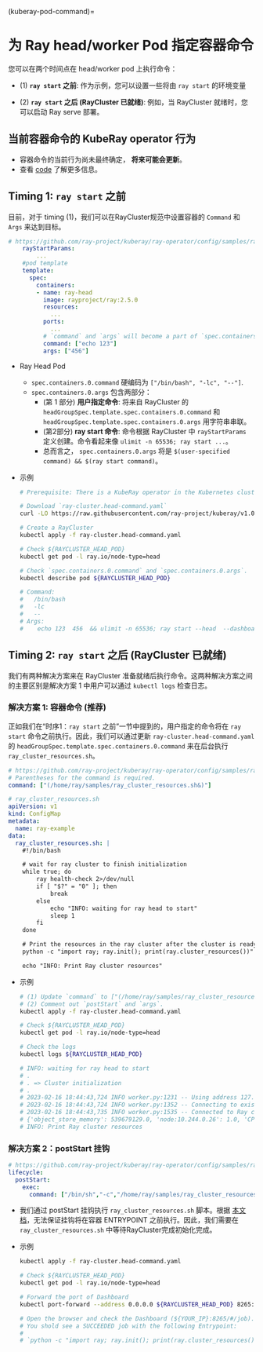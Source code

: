 (kuberay-pod-command)=

# 为 Ray head/worker Pod 指定容器命令
您可以在两个时间点在 head/worker pod 上执行命令：

* (1) **`ray start` 之前**: 作为示例，您可以设置一些将由 `ray start` 的环境变量

* (2) **`ray start` 之后 (RayCluster 已就绪)**: 例如，当 RayCluster 就绪时，您可以启动 Ray serve 部署。

## 当前容器命令的 KubeRay operator 行为
* 容器命令的当前行为尚未最终确定， **将来可能会更新**。
* 查看 [code](https://github.com/ray-project/kuberay/blob/47148921c7d14813aea26a7974abda7cf22bbc52/ray-operator/controllers/ray/common/pod.go#L301-L326) 了解更多信息。

## Timing 1: `ray start` 之前
目前，对于 timing (1)，我们可以在RayCluster规范中设置容器的 `Command` 和 `Args` 来达到目标。

```yaml
# https://github.com/ray-project/kuberay/ray-operator/config/samples/ray-cluster.head-command.yaml
    rayStartParams:
        ...
    #pod template
    template:
      spec:
        containers:
        - name: ray-head
          image: rayproject/ray:2.5.0
          resources:
            ...
          ports:
            ...
          # `command` and `args` will become a part of `spec.containers.0.args` in the head Pod.
          command: ["echo 123"]
          args: ["456"]
```

* Ray  Head Pod
    * `spec.containers.0.command` 硬编码为 `["/bin/bash", "-lc", "--"]`.
    * `spec.containers.0.args` 包含两部分：
        * (第 1 部分) **用户指定命令**: 将来自 RayCluster 的 `headGroupSpec.template.spec.containers.0.command` 和  `headGroupSpec.template.spec.containers.0.args` 用字符串串联。
        * (第2部分) **ray start 命令**: 命令根据 RayCluster 中 `rayStartParams` 定义创建。命令看起来像 `ulimit -n 65536; ray start ...`。
        * 总而言之， `spec.containers.0.args` 将是 `$(user-specified command) && $(ray start command)`。

* 示例
    ```sh
    # Prerequisite: There is a KubeRay operator in the Kubernetes cluster.

    # Download `ray-cluster.head-command.yaml`
    curl -LO https://raw.githubusercontent.com/ray-project/kuberay/v1.0.0-rc.0/ray-operator/config/samples/ray-cluster.head-command.yaml

    # Create a RayCluster
    kubectl apply -f ray-cluster.head-command.yaml

    # Check ${RAYCLUSTER_HEAD_POD}
    kubectl get pod -l ray.io/node-type=head

    # Check `spec.containers.0.command` and `spec.containers.0.args`.
    kubectl describe pod ${RAYCLUSTER_HEAD_POD}

    # Command:
    #   /bin/bash
    #   -lc
    #   --
    # Args:
    #    echo 123  456  && ulimit -n 65536; ray start --head  --dashboard-host=0.0.0.0  --num-cpus=1  --block  --metrics-export-port=8080  --memory=2147483648
    ```


## Timing 2: `ray start` 之后 (RayCluster 已就绪)
我们有两种解决方案来在 RayCluster 准备就绪后执行命令。这两种解决方案之间的主要区别是解决方案 1 中用户可以通过 `kubectl logs` 检查日志。

### 解决方案 1: 容器命令 (推荐)
正如我们在“时序1：`ray start` 之前”一节中提到的，用户指定的命令将在 `ray start` 命令之前执行。因此，我们可以通过更新 `ray-cluster.head-command.yaml` 的 `headGroupSpec.template.spec.containers.0.command` 来在后台执行`ray_cluster_resources.sh`。

```yaml
# https://github.com/ray-project/kuberay/ray-operator/config/samples/ray-cluster.head-command.yaml
# Parentheses for the command is required.
command: ["(/home/ray/samples/ray_cluster_resources.sh&)"]

# ray_cluster_resources.sh
apiVersion: v1
kind: ConfigMap
metadata:
  name: ray-example
data:
  ray_cluster_resources.sh: |
    #!/bin/bash

    # wait for ray cluster to finish initialization
    while true; do
        ray health-check 2>/dev/null
        if [ "$?" = "0" ]; then
            break
        else
            echo "INFO: waiting for ray head to start"
            sleep 1
        fi
    done

    # Print the resources in the ray cluster after the cluster is ready.
    python -c "import ray; ray.init(); print(ray.cluster_resources())"

    echo "INFO: Print Ray cluster resources"
```

* 示例
    ```sh
    # (1) Update `command` to ["(/home/ray/samples/ray_cluster_resources.sh&)"]
    # (2) Comment out `postStart` and `args`.
    kubectl apply -f ray-cluster.head-command.yaml

    # Check ${RAYCLUSTER_HEAD_POD}
    kubectl get pod -l ray.io/node-type=head

    # Check the logs
    kubectl logs ${RAYCLUSTER_HEAD_POD}

    # INFO: waiting for ray head to start
    # .
    # . => Cluster initialization
    # .
    # 2023-02-16 18:44:43,724 INFO worker.py:1231 -- Using address 127.0.0.1:6379 set in the environment variable RAY_ADDRESS
    # 2023-02-16 18:44:43,724 INFO worker.py:1352 -- Connecting to existing Ray cluster at address: 10.244.0.26:6379...
    # 2023-02-16 18:44:43,735 INFO worker.py:1535 -- Connected to Ray cluster. View the dashboard at http://10.244.0.26:8265
    # {'object_store_memory': 539679129.0, 'node:10.244.0.26': 1.0, 'CPU': 1.0, 'memory': 2147483648.0}
    # INFO: Print Ray cluster resources
    ```

### 解决方案 2：postStart 挂钩
```yaml
# https://github.com/ray-project/kuberay/ray-operator/config/samples/ray-cluster.head-command.yaml
lifecycle:
  postStart:
    exec:
      command: ["/bin/sh","-c","/home/ray/samples/ray_cluster_resources.sh"]
```

* 我们通过 postStart 挂钩执行 `ray_cluster_resources.sh` 脚本。根据 [本文档](https://kubernetes.io/docs/concepts/containers/container-lifecycle-hooks/#container-hooks)，无法保证挂钩将在容器 ENTRYPOINT 之前执行。因此，我们需要在  `ray_cluster_resources.sh` 中等待RayCluster完成初始化完成。

* 示例
    ```sh
    kubectl apply -f ray-cluster.head-command.yaml

    # Check ${RAYCLUSTER_HEAD_POD}
    kubectl get pod -l ray.io/node-type=head

    # Forward the port of Dashboard
    kubectl port-forward --address 0.0.0.0 ${RAYCLUSTER_HEAD_POD} 8265:8265

    # Open the browser and check the Dashboard (${YOUR_IP}:8265/#/job).
    # You shold see a SUCCEEDED job with the following Entrypoint:
    #
    # `python -c "import ray; ray.init(); print(ray.cluster_resources())"`
    ```
